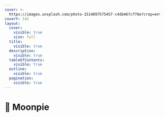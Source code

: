 ```yaml
---
cover: >-
  https://images.unsplash.com/photo-1514897575457-c4db467cf78e?crop=entropy&cs=srgb&fm=jpg&ixid=M3wxOTcwMjR8MHwxfHNlYXJjaHwxMHx8bW9vbnxlbnwwfHx8fDE3MzgwMjU4Nzh8MA&ixlib=rb-4.0.3&q=85
coverY: 142
layout:
  cover:
    visible: true
    size: full
  title:
    visible: true
  description:
    visible: true
  tableOfContents:
    visible: true
  outline:
    visible: true
  pagination:
    visible: true
---
```


# 🌝 Moonpie

